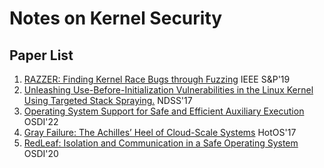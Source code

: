 # Notes on Kernel Security

## Paper List

1. [RAZZER: Finding Kernel Race Bugs through Fuzzing](https://ieeexplore.ieee.org/abstract/document/8835326/) IEEE S&P'19
2. [Unleashing Use-Before-Initialization Vulnerabilities in the Linux Kernel Using Targeted Stack Spraying.](https://www.ndss-symposium.org/ndss2017/ndss-2017-programme/unleashing-use-initialization-vulnerabilities-linux-kernel-using-targeted-stack-spraying/) NDSS'17
3. [Operating System Support for Safe and Efficient Auxiliary Execution](https://www.usenix.org/system/files/osdi22-jing.pdf) OSDI'22
4. [Gray Failure: The Achilles’ Heel of Cloud-Scale Systems](https://www.microsoft.com/en-us/research/wp-content/uploads/2017/06/paper-1.pdf) HotOS'17
5. [RedLeaf: Isolation and Communication in a Safe Operating System](https://www.usenix.org/system/files/osdi20-narayanan_vikram.pdf) OSDI'20